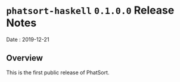 # `phatsort-haskell` `0.1.0.0` Release Notes

Date
: 2019-12-21

## Overview

This is the first public release of PhatSort.
